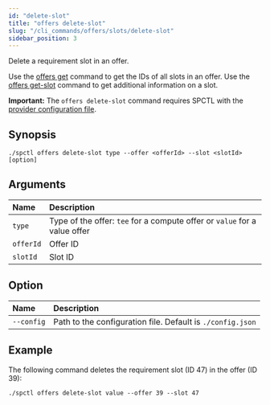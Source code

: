 ```yaml
---
id: "delete-slot"
title: "offers delete-slot"
slug: "/cli_commands/offers/slots/delete-slot"
sidebar_position: 3
---
```


Delete a requirement slot in an offer.

Use the [offers get](/developers/cli_commands/offers/offers/get) command to get the IDs of all slots in an offer. Use the [offers get-slot](/developers/cli_commands/offers/slots/get-slot) command to get additional information on a slot.

**Important:** The `offers delete-slot` command requires SPCTL with the [provider configuration file](/developers/cli_guides/configure#for-offer-providers).

## Synopsis

```
./spctl offers delete-slot type --offer <offerId> --slot <slotId> [option]
```

## Arguments

| **Name** | **Description**                 |
|:---------|:--------------------------------|
|`type`   |Type of the offer: `tee` for a compute offer or `value` for a value offer |
| `offerId`  |Offer ID  |
| `slotId`  |Slot ID |

## Option

| **Name** |**Description**                |
|:--------------------|:-------------------------------|
| `--config`          |Path to the configuration file. Default is `./config.json` |

## Example

The following command deletes the requirement slot (ID 47) in the offer (ID 39):

```
./spctl offers delete-slot value --offer 39 --slot 47
```